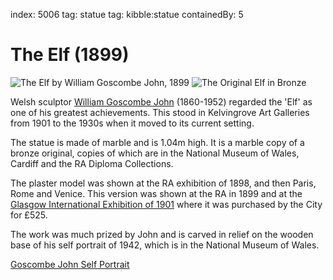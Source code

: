 index: 5006
tag: statue 
tag: kibble:statue
containedBy: 5

# The Elf (1899)

![The Elf by William Goscombe John, 1899](image:the-elf.jpg)
![The Original Elf in Bronze](image:the-elf-bronze.jpg)

Welsh sculptor [William Goscombe John](/wiki/Goscombe_John) (1860-1952) regarded the 'Elf' as
one of his greatest achievements.  This stood in Kelvingrove Art
Galleries from 1901 to the 1930s when it moved to its current setting.

The statue is made of marble and is 1.04m high. It is a marble copy of
a bronze original, copies of which are in the National Museum of
Wales, Cardiff and the RA Diploma Collections.

The plaster model was shown at the RA exhibition of 1898, and then
Paris, Rome and Venice.  This version was shown at the RA in 1899 and
at the [Glasgow International Exhibition of 1901](/wiki/Glasgow_International_Exhibition_&#40;1901&#41;)
where it was purchased by the City for £525.

The work was much prized by John and is carved in relief on the
wooden base of his self portrait of 1942, which is in the National
Museum of Wales.

[Goscombe John Self Portrait](image:william-goscombe-john-self-portrait.jpg)

